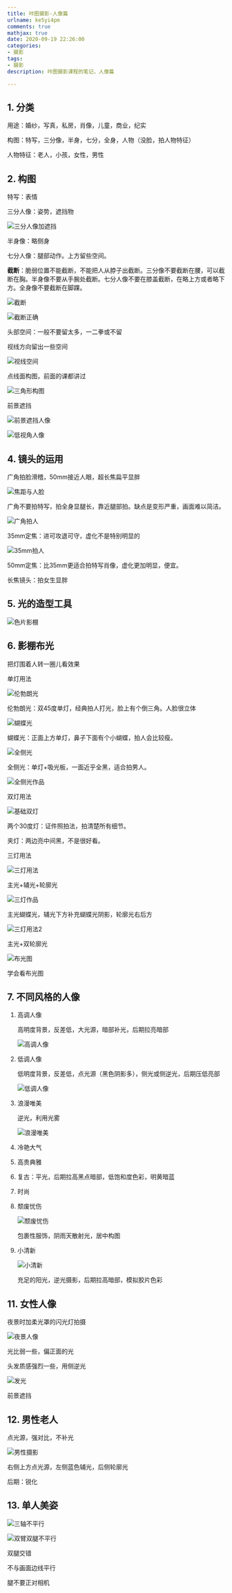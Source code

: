 ```yaml
---
title: 咔图摄影-人像篇
urlname: ke5yi4pm
comments: true
mathjax: true
date: 2020-09-19 22:26:00
categories:
- 摄影
tags:
- 摄影
description: 咔图摄影课程的笔记，人像篇

---
```


## 1. 分类

用途：婚纱，写真，私房，肖像，儿童，商业，纪实

构图：特写，三分像，半身，七分，全身，人物（没脸，拍人物特征）

人物特征：老人，小孩，女性，男性

## 2. 构图

特写：表情

三分人像：姿势，遮挡物

![三分人像加遮挡](/images/咔图/三分人像加遮挡.jpg)

半身像：略侧身

七分人像：腿部动作。上方留些空间。

**截断**：脆弱位置不能截断，不能把人从脖子出截断。三分像不要截断在腰，可以截断在胸。半身像不要从手腕处截断。七分人像不要在膝盖截断，在略上方或者略下方。全身像不要截断在脚踝。

![截断](/images/咔图/截断.jpg)

![截断正确](/images/咔图/截断正确.jpg)

头部空间：一般不要留太多，一二拳或不留

视线方向留出一些空间

![视线空间](/images/咔图/视线空间.jpg)

点线面构图，前面的课都讲过

![三角形构图](/images/咔图/三角形构图.jpg)

前景遮挡

![前景遮挡人像](/images/咔图/前景遮挡人像.jpg)

![低视角人像](/images/咔图/低视角人像.jpg)

## 4. 镜头的运用

广角拍脸滑稽，50mm接近人眼，超长焦扁平显胖

![焦距与人脸](/images/咔图/焦距与人脸.jpg)

广角不要拍特写，拍全身显腿长，靠近腿部拍。缺点是变形严重，画面难以简洁。

![广角拍人](/images/咔图/广角拍人.jpg)

35mm定焦：进可攻退可守，虚化不是特别明显的

![35mm拍人](/images/咔图/35mm拍人.jpg)

50mm定焦：比35mm更适合拍特写肖像，虚化更加明显，便宜。

长焦镜头：拍女生显胖

## 5. 光的造型工具

![色片影棚](/images/咔图/色片影棚.jpg)

## 6. 影棚布光

把灯围着人转一圈儿看效果

单灯用法

![伦勃朗光](/images/咔图/伦勃朗光.jpg)

伦勃朗光：双45度单灯，经典拍人打光，脸上有个倒三角。人脸很立体

![蝴蝶光](/images/咔图/蝴蝶光.jpg)

蝴蝶光：正面上方单灯，鼻子下面有个小蝴蝶，拍人会比较瘦。

![全侧光](/images/咔图/全侧光.jpg)

全侧光：单灯+吸光板，一面近乎全黑，适合拍男人。

![全侧光作品](/images/咔图/全侧光作品.jpg)

双灯用法

![基础双灯](/images/咔图/基础双灯.jpg)

两个30度灯：证件照拍法，拍清楚所有细节。

夹灯：两边亮中间黑，不是很好看。

三灯用法

![三灯用法](/images/咔图/三灯用法.jpg)

主光+辅光+轮廓光

![三灯作品](/images/咔图/三灯作品.jpg)

主光蝴蝶光，辅光下方补充蝴蝶光阴影，轮廓光右后方

![三灯用法2](/images/咔图/三灯用法2.jpg)

主光+双轮廓光

![布光图](/images/咔图/布光图.jpg)

学会看布光图

## 7. 不同风格的人像

1. 高调人像

   高明度背景，反差低，大光源，暗部补光，后期拉亮暗部

   ![高调人像](/images/咔图/高调人像.jpg)

2. 低调人像

   低明度背景，反差低，点光源（黑色阴影多），侧光或侧逆光，后期压低亮部

   ![低调人像](/images/咔图/低调人像.jpg)

3. 浪漫唯美

   逆光，利用光雾

   ![浪漫唯美](/images/咔图/浪漫唯美.jpg)

4. 冷艳大气

5. 高贵典雅

6. 复古：平光，后期拉高黑点暗部，低饱和度色彩，明黄暗蓝

7. 时尚

8. 颓废忧伤

   ![颓废忧伤](/images/咔图/颓废忧伤.jpg)

   包裹性服饰，阴雨天散射光，居中构图

9. 小清新

   ![小清新](/images/咔图/小清新.jpg)

   充足的阳光，逆光摄影，后期拉高暗部，模拟胶片色彩

## 11. 女性人像

夜景时加柔光罩的闪光灯拍摄

![夜景人像](/images/咔图/夜景人像.jpg)

光比弱一些，偏正面的光

头发质感强烈一些，用侧逆光

![发光](/images/咔图/发光.jpg)

前景遮挡

## 12. 男性老人

点光源，强对比，不补光

![男性摄影](/images/咔图/男性摄影.jpg)

右侧上方点光源，左侧蓝色辅光，后侧轮廓光

后期：锐化

## 13. 单人美姿

![三轴不平行](/images/咔图/三轴不平行.jpg) 

![双臂双腿不平行](/images/咔图/双臂双腿不平行.jpg) 

双腿交错

不与画面边线平行

腿不要正对相机 